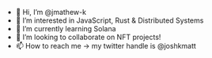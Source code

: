 - 👋 Hi, I’m @jmathew-k
- 🧬 I’m interested in JavaScript, Rust & Distributed Systems
- 🎲 I’m currently learning Solana
- 🔬 I’m looking to collaborate on NFT projects!
- 📫 How to reach me -> my twitter handle is @joshkmatt

<!---
jmathew-k/jmathew-k is a ✨ special ✨ repository because its `README.md` (this file) appears on your GitHub profile.
You can click the Preview link to take a look at your changes.
--->
